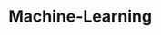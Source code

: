# Machine-Learning
         
  
                 
                
                      
           
    
   
